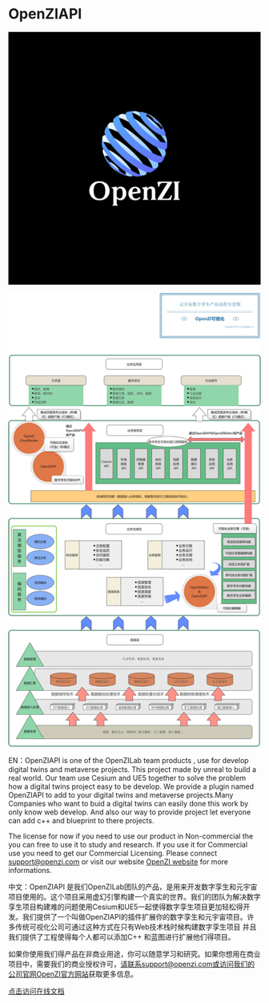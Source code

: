 # OpenZIAPI

![Logo](./Docs/OpenZILogo.png)

![Logo](./Docs/OpenZIProducts.png)

EN：OpenZIAPI is one of the OpenZILab team products , use for develop digital twins and metaverse projects. This project made by unreal to build a real world. Our team use Cesium and UE5 together to solve the problem how a digital twins project easy to be develop. We provide a plugin named OpenZIAPI to add to your digital twins and metaverse projects.Many Companies who want to buid a digital twins can easily done this work by only know web develop. And also our way to provide project let everyone can add c++ and blueprint to there projects.

The license for now if you need to use our product in Non-commercial the you can free to use it to study and research. If you use it for Commercial use you need to get our Commercial Licensing. Please connect support@openzi.com or visit our website [OpenZI website](http://cengzi.com/) for more informations.

中文：OpenZIAPI 是我们OpenZILab团队的产品，是用来开发数字孪生和元宇宙项目使用的。这个项目采用虚幻引擎构建一个真实的世界。我们的团队为解决数字孪生项目构建难的问题使用Cesium和UE5一起使得数字孪生项目更加轻松得开发。我们提供了一个叫做OpenZIAPI的插件扩展你的数字孪生和元宇宙项目。许多传统可视化公司可通过这种方式在只有Web技术栈时候构建数字孪生项目 并且我们提供了工程使得每个人都可以添加C++ 和蓝图进行扩展他们得项目。

如果你使用我们得产品在非商业用途，你可以随意学习和研究。如果你想用在商业项目中，需要我们的商业授权许可，请联系support@openzi.com或访问我们的公司官网[OpenZI官方网站](http://cengzi.com/)获取更多信息。

[点击访问在线文档](http://doc.cengzi.com:3000/)